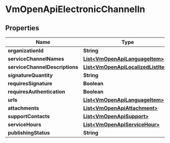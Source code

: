 
# VmOpenApiElectronicChannelIn

## Properties
Name | Type | Description | Notes
------------ | ------------- | ------------- | -------------
**organizationId** | **String** |  | 
**serviceChannelNames** | [**List&lt;VmOpenApiLanguageItem&gt;**](VmOpenApiLanguageItem.md) |  | 
**serviceChannelDescriptions** | [**List&lt;VmOpenApiLocalizedListItem&gt;**](VmOpenApiLocalizedListItem.md) |  | 
**signatureQuantity** | **String** |  |  [optional]
**requiresSignature** | **Boolean** |  | 
**requiresAuthentication** | **Boolean** |  | 
**urls** | [**List&lt;VmOpenApiLanguageItem&gt;**](VmOpenApiLanguageItem.md) |  | 
**attachments** | [**List&lt;VmOpenApiAttachment&gt;**](VmOpenApiAttachment.md) |  |  [optional]
**supportContacts** | [**List&lt;VmOpenApiSupport&gt;**](VmOpenApiSupport.md) |  |  [optional]
**serviceHours** | [**List&lt;VmOpenApiServiceHour&gt;**](VmOpenApiServiceHour.md) |  |  [optional]
**publishingStatus** | **String** |  | 



